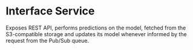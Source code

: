# Interface Service

Exposes REST API, performs predictions on the model, fetched from the S3-compatible storage
and updates its model whenever informed by the request from the Pub/Sub queue.
